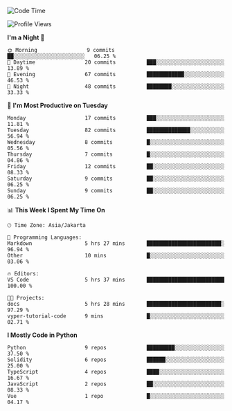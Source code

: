 <!--START_SECTION:waka-->
![Code Time](http://img.shields.io/badge/Code%20Time-1%2C494%20hrs%2032%20mins-blue)

![Profile Views](http://img.shields.io/badge/Profile%20Views-8-blue)

**I'm a Night 🦉** 

```text
🌞 Morning                9 commits           ██░░░░░░░░░░░░░░░░░░░░░░░   06.25 % 
🌆 Daytime                20 commits          ███░░░░░░░░░░░░░░░░░░░░░░   13.89 % 
🌃 Evening                67 commits          ████████████░░░░░░░░░░░░░   46.53 % 
🌙 Night                  48 commits          ████████░░░░░░░░░░░░░░░░░   33.33 % 
```
📅 **I'm Most Productive on Tuesday** 

```text
Monday                   17 commits          ███░░░░░░░░░░░░░░░░░░░░░░   11.81 % 
Tuesday                  82 commits          ██████████████░░░░░░░░░░░   56.94 % 
Wednesday                8 commits           █░░░░░░░░░░░░░░░░░░░░░░░░   05.56 % 
Thursday                 7 commits           █░░░░░░░░░░░░░░░░░░░░░░░░   04.86 % 
Friday                   12 commits          ██░░░░░░░░░░░░░░░░░░░░░░░   08.33 % 
Saturday                 9 commits           ██░░░░░░░░░░░░░░░░░░░░░░░   06.25 % 
Sunday                   9 commits           ██░░░░░░░░░░░░░░░░░░░░░░░   06.25 % 
```


📊 **This Week I Spent My Time On** 

```text
🕑︎ Time Zone: Asia/Jakarta

💬 Programming Languages: 
Markdown                 5 hrs 27 mins       ████████████████████████░   96.94 % 
Other                    10 mins             █░░░░░░░░░░░░░░░░░░░░░░░░   03.06 % 

🔥 Editors: 
VS Code                  5 hrs 37 mins       █████████████████████████   100.00 % 

🐱‍💻 Projects: 
docs                     5 hrs 28 mins       ████████████████████████░   97.29 % 
vyper-tutorial-code      9 mins              █░░░░░░░░░░░░░░░░░░░░░░░░   02.71 % 
```

**I Mostly Code in Python** 

```text
Python                   9 repos             █████████░░░░░░░░░░░░░░░░   37.50 % 
Solidity                 6 repos             ██████░░░░░░░░░░░░░░░░░░░   25.00 % 
TypeScript               4 repos             ████░░░░░░░░░░░░░░░░░░░░░   16.67 % 
JavaScript               2 repos             ██░░░░░░░░░░░░░░░░░░░░░░░   08.33 % 
Vue                      1 repo              █░░░░░░░░░░░░░░░░░░░░░░░░   04.17 % 
```




<!--END_SECTION:waka-->
